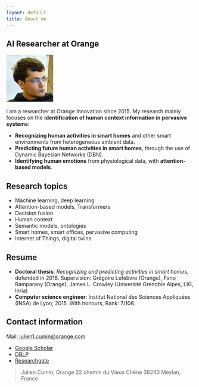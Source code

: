 ```yaml
---
layout: default
title: About me
---
```


## AI Researcher at Orange

<img class="profile-picture" src="photo.jpg">

I am a researcher at Orange Innovation since 2015. My research mainly focuses on the **identification of human context information in pervasive systems**:

- **Recognizing human activities in smart homes** and other smart environments from heterogeneous ambient data.
- **Predicting future human activities in smart homes**, through the use of Dynamic Bayesian Networks (DBN).
- **Identifying human emotions** from physiological data, with **attention-based models**.



## Research topics

- Machine learning, deep learning
- Attention-based models, Transformers
- Decision fusion
- Human context
- Semantic models, ontologies
- Smart homes, smart offices, pervasive computing
- Internet of Things, digital twins

## Resume

- **Doctoral thesis**: *Recognizing and predicting activities in smart homes*, defended in 2018. Supervision: Grégoire Lefebvre (Orange), Fano Ramparany (Orange), James L. Crowley (Université Grenoble Alpes, LIG, Inria)
- **Computer science engineer**: Institut National des Sciences Appliquées (INSA) de Lyon, 2015. With honours, Rank: 7/106.


## Contact information

Mail: [julien1.cumin@orange.com](mailto:julien1.cumin@orange.com)

- [Google Scholar](https://scholar.google.com/citations?user=byW2uYQAAAAJ&hl=en)
- [DBLP](https://dblp.org/pid/174/6777.html)
- [Researchgate](https://www.researchgate.net/profile/Julien-Cumin)


> Julien Cumin, Orange
> 22 chemin du Vieux Chêne
> 38240 Meylan, France

